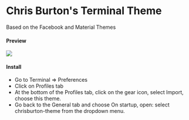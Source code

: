 # Chris Burton's Terminal Theme
Based on the Facebook and Material Themes


#### Preview

<img src="http://d.pr/i/1eYxO.png">

#### Install

- Go to Terminal => Preferences
- Click on Profiles tab
- At the bottom of the Profiles tab, click on the gear icon, select Import, choose this theme.
- Go back to the General tab and choose On startup, open: select chrisburton-theme from the dropdown menu.
